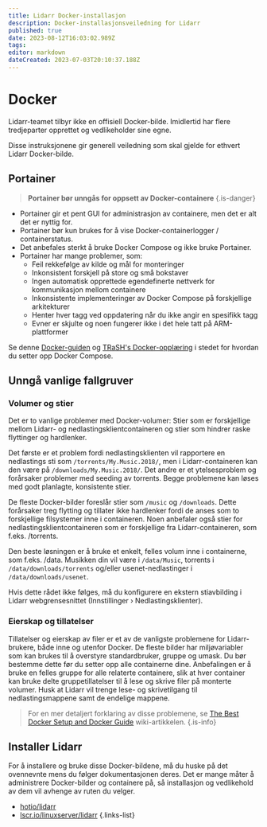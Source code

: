 ```yaml
---
title: Lidarr Docker-installasjon
description: Docker-installasjonsveiledning for Lidarr
published: true
date: 2023-08-12T16:03:02.989Z
tags: 
editor: markdown
dateCreated: 2023-07-03T20:10:37.188Z
---
```


# Docker

Lidarr-teamet tilbyr ikke en offisiell Docker-bilde. Imidlertid har flere tredjeparter opprettet og vedlikeholder sine egne.

Disse instruksjonene gir generell veiledning som skal gjelde for ethvert Lidarr Docker-bilde.

## Portainer

> **Portainer bør unngås for oppsett av Docker-containere** {.is-danger}

- Portainer gir et pent GUI for administrasjon av containere, men det er alt det er nyttig for.
- Portainer bør kun brukes for å vise Docker-containerlogger / containerstatus.
- Det anbefales sterkt å bruke Docker Compose og ikke bruke Portainer.
- Portainer har mange problemer, som:
  - Feil rekkefølge av kilde og mål for monteringer
  - Inkonsistent forskjell på store og små bokstaver
  - Ingen automatisk opprettede egendefinerte nettverk for kommunikasjon mellom containere
  - Inkonsistente implementeringer av Docker Compose på forskjellige arkitekturer
  - Henter hver tagg ved oppdatering når du ikke angir en spesifikk tagg
  - Evner er skjulte og noen fungerer ikke i det hele tatt på ARM-plattformer

Se denne [Docker-guiden](/docker-guide) og [TRaSH's Docker-opplæring](https://trash-guides.info/hardlinks/) i stedet for hvordan du setter opp Docker Compose.

## Unngå vanlige fallgruver

### Volumer og stier

Det er to vanlige problemer med Docker-volumer: Stier som er forskjellige mellom Lidarr- og nedlastingsklientcontaineren og stier som hindrer raske flyttinger og hardlenker.

Det første er et problem fordi nedlastingsklienten vil rapportere en nedlastings sti som `/torrents/My.Music.2018/`, men i Lidarr-containeren kan den være på `/downloads/My.Music.2018/`. Det andre er et ytelsesproblem og forårsaker problemer med seeding av torrents. Begge problemene kan løses med godt planlagte, konsistente stier.

De fleste Docker-bilder foreslår stier som `/music` og `/downloads`. Dette forårsaker treg flytting og tillater ikke hardlenker fordi de anses som to forskjellige filsystemer inne i containeren. Noen anbefaler også stier for nedlastingsklientcontaineren som er forskjellige fra Lidarr-containeren, som f.eks. /torrents.

Den beste løsningen er å bruke et enkelt, felles volum inne i containerne, som f.eks. /data. Musikken din vil være i `/data/Music`, torrents i `/data/downloads/torrents` og/eller usenet-nedlastinger i `/data/downloads/usenet`.

Hvis dette rådet ikke følges, må du konfigurere en ekstern stiavbilding i Lidarr webgrensesnittet (Innstillinger › Nedlastingsklienter).

### Eierskap og tillatelser

Tillatelser og eierskap av filer er et av de vanligste problemene for Lidarr-brukere, både inne og utenfor Docker. De fleste bilder har miljøvariabler som kan brukes til å overstyre standardbruker, gruppe og umask. Du bør bestemme dette før du setter opp alle containerne dine. Anbefalingen er å bruke en felles gruppe for alle relaterte containere, slik at hver container kan bruke delte gruppetillatelser til å lese og skrive filer på monterte volumer.
Husk at Lidarr vil trenge lese- og skrivetilgang til nedlastingsmappene samt de endelige mappene.

> For en mer detaljert forklaring av disse problemene, se [The Best Docker Setup and Docker Guide](/docker-guide) wiki-artikkelen.
{.is-info}

## Installer Lidarr

For å installere og bruke disse Docker-bildene, må du huske på det ovennevnte mens du følger dokumentasjonen deres. Det er mange måter å administrere Docker-bilder og containere på, så installasjon og vedlikehold av dem vil avhenge av ruten du velger.

- [hotio/lidarr](https://hotio.dev/containers/lidarr/)
- [lscr.io/linuxserver/lidarr](https://docs.linuxserver.io/images/docker-lidarr)
{.links-list}